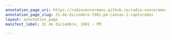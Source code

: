```yaml
---
annotation_page_uri: https://radiovenceremos.github.io/radio-venceremos-espanol-1/annotations/31-de-diciembre-1981-pm-canvas-1-capturados.json
annotation_page_slug: 31-de-diciembre-1981-pm-canvas-1-capturados
layout: annotation_page
manifest_label: 31 de diciembre, 1981 - PM

---
```


